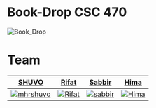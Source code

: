 # Book-Drop CSC 470

![Book_Drop](https://user-images.githubusercontent.com/57192512/115150234-59a6cf00-a089-11eb-88d7-68b57ba925b8.jpg)

# Team

| <a href="https://github.com/mhrshuvo" target="_blank">**SHUVO**</a> | <a href="https://github.com/RifatdaM" target="_blank">**Rifat**</a> | <a href="https://github.com/sabbir103050" target="_blank">**Sabbir**</a> | <a href="https://github.com/hima18103366" target="_blank">**Hima**</a> | 
| :--: |:--:| :--:|:--:|
| [![mhrshuvo](https://avatars.githubusercontent.com/u/57192512?s=100&v=4)](https://github.com/mhrshuvo)    | [![Rifat](https://avatars.githubusercontent.com/u/39544817?s=100&v=4)](https://github.com/Rifatdam) | [![sabbir](https://avatars.githubusercontent.com/u/78310405?s=100&v=4)](https://github.com/sabbir103050) | [![Hima](https://avatars.githubusercontent.com/u/78339160?s=100&v=4)](https://github.com/hima18103366) | 
